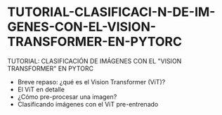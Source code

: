 # TUTORIAL-CLASIFICACI-N-DE-IM-GENES-CON-EL-VISION-TRANSFORMER-EN-PYTORC
TUTORIAL: CLASIFICACIÓN DE IMÁGENES CON EL "VISION TRANSFORMER" EN PYTORC
* Breve repaso: ¿qué es el Vision Transformer (ViT)?
* El ViT en detalle
* ¿Cómo pre-procesar una imagen?
* Clasificando imágenes con el ViT pre-entrenado
